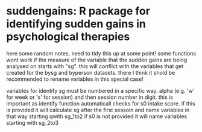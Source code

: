 # suddengains: R package for identifying sudden gains in psychological therapies

here some random notes, need to tidy this up at some point!
some functions wont work if the measure of the variable that the sudden gains are being analysed on starts with "sg".
this will conflict with the variables that get created for the bysg and byperson datasets.
there I think it shold be recommended to rename variables in this special case!

variables for identify sg must be numbered in a specific way. alpha (e.g. 'w' for week or 's' for session) and then session number in digit.
this is important as identify function automaticall checks for s0 intake score. 
if this is provided it will calculate sg after the first sessoin and name variables in that way starting qwith sg_1to2
if s0 is not provided it will name variables starting with sg_2to3
